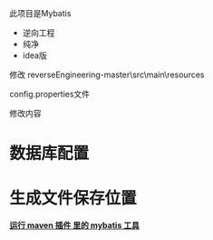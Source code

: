 此项目是Mybatis  

- 逆向工程 
- 纯净   
- idea版





修改 reverseEngineering-master\src\main\resources

config.properties文件

修改内容

# 数据库配置



# 生成文件保存位置







**<u>运行  maven 插件 里的 mybatis 工具</u>**
